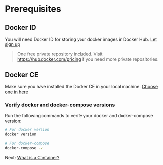 # Prerequisites

## Docker ID
You will need Docker ID for storing your docker images in Docker Hub. [Let sign up](https://hub.docker.com/signup)

> One free private repository included. Visit https://hub.docker.com/pricing if you need more private repositories.

## Docker CE
Make sure you have installed the Docker CE in your local machine. [Choose one in here](https://hub.docker.com/search/?q=&type=edition&offering=community)

### Verify docker and docker-compose versions
Run the following commands to verify your docker and docker-compose version:
```bash
# For docker version
docker version

# For docker-compose
docker-compose -v
```

Next: [What is a Container?](02-what-is-container.md)